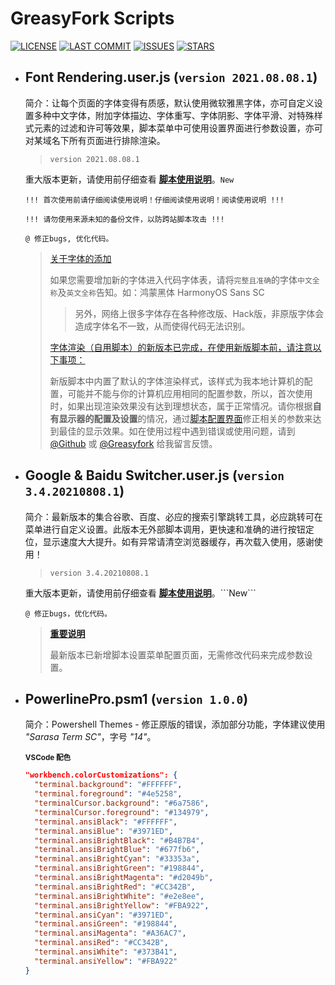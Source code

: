 # **GreasyFork Scripts**

[![LICENSE](https://img.shields.io/badge/License-GPL--3.0--only-blue.svg?style=for-the-badge&logo=github "LICENSE")](https://github.com/F9y4ng/GreasyFork-Scripts/blob/master/LICENSE)  [![LAST COMMIT](https://img.shields.io/github/last-commit/F9y4ng/GreasyFork-Scripts?color=blue&logo=github&style=for-the-badge "LAST COMMIT")](https://github.com/F9y4ng/GreasyFork-Scripts/commits/master)  [![ISSUES](https://img.shields.io/github/issues/F9y4ng/GreasyFork-Scripts?logo=github&style=for-the-badge "ISSUES")](https://github.com/F9y4ng/GreasyFork-Scripts/issues)  [![STARS](https://img.shields.io/github/stars/F9y4ng/GreasyFork-Scripts?color=brightgreen&logo=github&style=for-the-badge "STARS")](https://github.com/login?return_to=%2FF9y4ng%2FGreasyFork-Scripts)

- ## **Font Rendering.user.js** (`version 2021.08.08.1`)

  简介：让每个页面的字体变得有质感，默认使用微软雅黑字体，亦可自定义设置多种中文字体，附加字体描边、字体重写、字体阴影、字体平滑、对特殊样式元素的过滤和许可等效果，脚本菜单中可使用设置界面进行参数设置，亦可对某域名下所有页面进行排除渲染。

  > `version 2021.08.08.1`

  重大版本更新，请使用前仔细查看 [**脚本使用说明**](https://openuserjs.org/scripts/t3xtf0rm4tgmail.com/%E5%AD%97%E4%BD%93%E6%B8%B2%E6%9F%93%EF%BC%88%E8%87%AA%E7%94%A8%E8%84%9A%E6%9C%AC%EF%BC%89)。```New```

  ```!!! 首次使用前请仔细阅读使用说明！仔细阅读使用说明！阅读使用说明 !!!```

  ```!!! 请勿使用来源未知的备份文件，以防跨站脚本攻击 !!!```

  ```text
  @ 修正bugs, 优化代码。
  ```

  > [关于字体的添加](#)
  >
  > 如果您需要增加新的字体进入代码字体表，请将```完整且准确```的字体```中文全称```及```英文全称```告知。如：鸿蒙黑体 HarmonyOS Sans SC
  >>另外，网络上很多字体存在各种修改版、Hack版，非原版字体会造成字体名不一致，从而使得代码无法识别。
  >
  > [字体渲染（自用脚本）的新版本已完成，在使用新版脚本前，请注意以下事项：](#)
  >
  > 新版脚本中内置了默认的字体渲染样式，该样式为我本地计算机的配置，可能并不能与你的计算机应用相同的配置参数，所以，首次使用时，如果出现渲染效果没有达到理想状态，属于正常情况。请你根据**自有显示器的配置及设置**的情况，通过[脚本配置界面](#脚本设置界面)修正相关的参数来达到最佳的显示效果。如在使用过程中遇到错误或使用问题，请到 [@Github](https://github.com/F9y4ng/GreasyFork-Scripts/issues) 或 [@Greasyfork](https://greasyfork.org/scripts/416688/feedback) 给我留言反馈。

- ## **Google & Baidu Switcher.user.js** (`version 3.4.20210808.1`)

  简介：最新版本的集合谷歌、百度、必应的搜索引擎跳转工具，必应跳转可在菜单进行自定义设置。此版本无外部脚本调用，更快速和准确的进行按钮定位，显示速度大大提升。如有异常请清空浏览器缓存，再次载入使用，感谢使用！

  > `version 3.4.20210808.1`

  重大版本更新，请使用前仔细查看 [**脚本使用说明**](https://openuserjs.org/scripts/t3xtf0rm4tgmail.com/Google_baidu_Switcher_(ALL_in_One))。```New```

  ```text
  @ 修正bugs，优化代码。
  ```

  > [**重要说明**](#)
  >
  > 最新版本已新增脚本设置菜单配置页面，无需修改代码来完成参数设置。

- ## **PowerlinePro.psm1** (`version 1.0.0`)

  简介：Powershell Themes - 修正原版的错误，添加部分功能，字体建议使用 *"Sarasa Term SC"*，字号 *"14"*。

  <sub>**VSCode 配色**</sub>

    ```json
    "workbench.colorCustomizations": {
      "terminal.background": "#FFFFFF",
      "terminal.foreground": "#4e5258",
      "terminalCursor.background": "#6a7586",
      "terminalCursor.foreground": "#134979",
      "terminal.ansiBlack": "#FFFFFF",
      "terminal.ansiBlue": "#3971ED",
      "terminal.ansiBrightBlack": "#B4B7B4",
      "terminal.ansiBrightBlue": "#677fb6",
      "terminal.ansiBrightCyan": "#33353a",
      "terminal.ansiBrightGreen": "#198844",
      "terminal.ansiBrightMagenta": "#d2049b",
      "terminal.ansiBrightRed": "#CC342B",
      "terminal.ansiBrightWhite": "#e2e8ee",
      "terminal.ansiBrightYellow": "#FBA922",
      "terminal.ansiCyan": "#3971ED",
      "terminal.ansiGreen": "#198844",
      "terminal.ansiMagenta": "#A36AC7",
      "terminal.ansiRed": "#CC342B",
      "terminal.ansiWhite": "#373B41",
      "terminal.ansiYellow": "#FBA922"
    }
    ```
